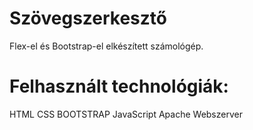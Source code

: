 # Szövegszerkesztő
Flex-el és Bootstrap-el elkészített számológép.

# Felhasznált technológiák:
HTML
CSS
BOOTSTRAP
JavaScript
Apache Webszerver
